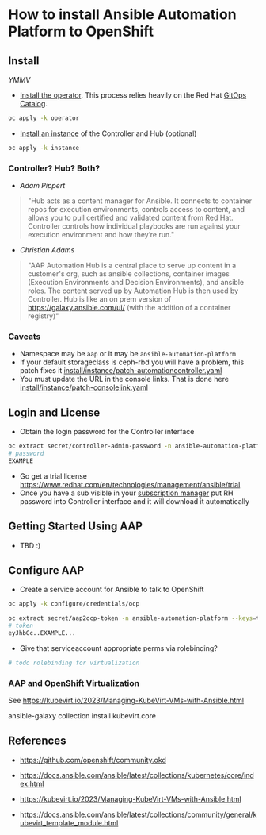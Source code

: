 # How to install Ansible Automation Platform to OpenShift

## Install

*YMMV*

* [Install the operator](install/operator). This process relies heavily on the Red Hat [GitOps Catalog](https://github.com/redhat-cop/gitops-catalog/tree/main/ansible-automation-platform).

```bash
oc apply -k operator
```

* [Install an instance](install/instance) of the Controller and Hub (optional)

```bash
oc apply -k instance
```

### Controller? Hub? Both? 

* _Adam Pippert_
> "Hub acts as a content manager for Ansible.  It connects to container repos for execution environments, controls access to content, and allows you to pull certified and validated content from Red Hat.  Controller controls how individual playbooks are run against your execution environment and how they’re run."

* _Christian Adams_
> "AAP Automation Hub is a central place to serve up content in a customer's org, such as ansible collections, container images (Execution Environments and Decision Environments), and ansible roles.  The content served up by Automation Hub is then used by Controller.  Hub is like an on prem version of <https://galaxy.ansible.com/ui/> (with the addition of a container registry)"

### Caveats

* Namespace may be `aap` or it may be `ansible-automation-platform`
* If your default storageclass is ceph-rbd you will have a problem, this patch fixes it [install/instance/patch-automationcontroller.yaml](install/instance/patch-automationcontroller.yaml)
* You must update the URL in the console links. That is done here [install/instance/patch-consolelink.yaml](install/instance/patch-consolelink.yaml)

## Login and License

* Obtain the login password for the Controller interface

```bash
oc extract secret/controller-admin-password -n ansible-automation-platform --to=-
# password
EXAMPLE
```

* Go get a trial license <https://www.redhat.com/en/technologies/management/ansible/trial> 
* Once you have a sub visible in your [subscription manager](https://access.redhat.com/management/) put RH password into Controller interface and it will download it automatically

## Getting Started Using AAP

* TBD :)

## Configure AAP

* Create a service account for Ansible to talk to OpenShift

```bash
oc apply -k configure/credentials/ocp

oc extract secret/aap2ocp-token -n ansible-automation-platform --keys=token --to=-
# token
eyJhbGc..EXAMPLE...
```

* Give that serviceaccount appropriate perms via rolebinding?

```bash
# todo rolebinding for virtualization
```

### AAP and OpenShift Virtualization

See <https://kubevirt.io/2023/Managing-KubeVirt-VMs-with-Ansible.html>

 ansible-galaxy collection install kubevirt.core

## References

* <https://github.com/openshift/community.okd>
* <https://docs.ansible.com/ansible/latest/collections/kubernetes/core/index.html>

* <https://kubevirt.io/2023/Managing-KubeVirt-VMs-with-Ansible.html>
* <https://docs.ansible.com/ansible/latest/collections/community/general/kubevirt_template_module.html>
